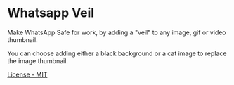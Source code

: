 # Whatsapp Veil
Make WhatsApp Safe for work, by adding a "veil" to any image, gif or video
thumbnail.

You can choose adding either a black background or a cat image to replace
the image thumbnail.

[License - MIT](LICENSE)
